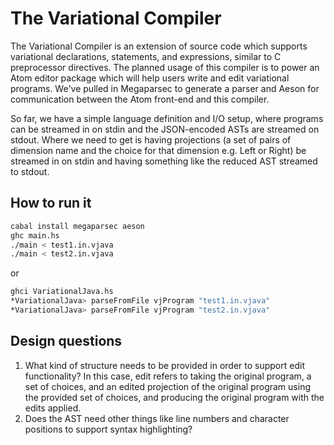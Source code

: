 # The Variational Compiler

The Variational Compiler is an extension of source code which supports variational declarations, statements, and expressions, similar to C preprocessor directives. The planned usage of this compiler is to power an Atom editor package which will help users write and edit variational programs. We've pulled in Megaparsec to generate a parser and Aeson for communication between the Atom front-end and this compiler.

So far, we have a simple language definition and I/O setup, where programs can be streamed in on stdin and the JSON-encoded ASTs are streamed on stdout. Where we need to get is having projections (a set of pairs of dimension name and the choice for that dimension e.g. Left or Right) be streamed in on stdin and having something like the reduced AST streamed to stdout.

## How to run it

```bash
cabal install megaparsec aeson
ghc main.hs
./main < test1.in.vjava
./main < test2.in.vjava
```

or

```bash
ghci VariationalJava.hs
*VariationalJava> parseFromFile vjProgram "test1.in.vjava"
*VariationalJava> parseFromFile vjProgram "test2.in.vjava"
```

## Design questions

1. What kind of structure needs to be provided in order to support edit functionality?
  In this case, edit refers to taking the original program, a set of choices, and an edited projection of the original program using the provided set of choices, and producing the original program with the edits applied.
2. Does the AST need other things like line numbers and character positions to support syntax highlighting?
